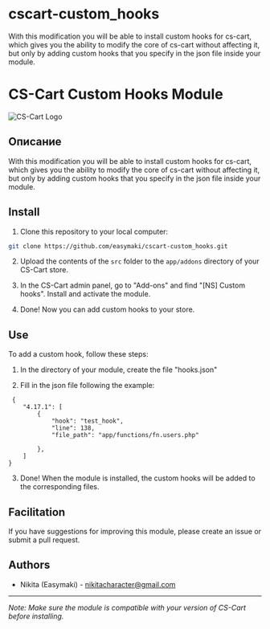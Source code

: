 # cscart-custom_hooks
With this modification you will be able to install custom hooks for cs-cart, which gives you the ability to modify the core of cs-cart without affecting it, but only by adding custom hooks that you specify in the json file inside your module.

# CS-Cart Custom Hooks Module

![CS-Cart Logo](https://www.cs-cart.com/images/logo.png)

## Описание

With this modification you will be able to install custom hooks for cs-cart, which gives you the ability to modify the core of cs-cart without affecting it, but only by adding custom hooks that you specify in the json file inside your module.

## Install

1. Clone this repository to your local computer:

```bash
git clone https://github.com/easymaki/cscart-custom_hooks.git
```

2. Upload the contents of the `src` folder to the `app/addons` directory of your CS-Cart store.

3. In the CS-Cart admin panel, go to "Add-ons" and find "[NS] Custom hooks". Install and activate the module.

4. Done! Now you can add custom hooks to your store.

## Use

To add a custom hook, follow these steps:

1. In the directory of your module, create the file "hooks.json"

2. Fill in the json file following the example:

```
 {
    "4.17.1": [
        {
            "hook": "test_hook",
            "line": 138,
            "file_path": "app/functions/fn.users.php"
            
        },
    ]
}
```

3. Done! When the module is installed, the custom hooks will be added to the corresponding files.

## Facilitation

If you have suggestions for improving this module, please create an issue or submit a pull request.

## Authors

- Nikita (Easymaki) - nikitacharacter@gmail.com
  
---

*Note: Make sure the module is compatible with your version of CS-Cart before installing.*
